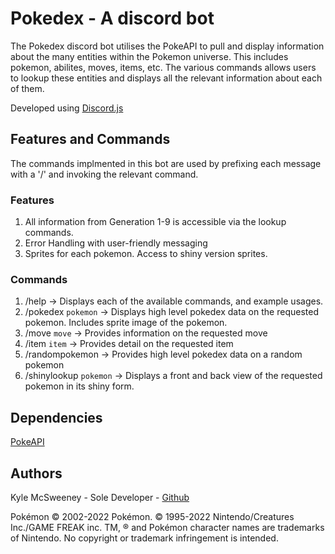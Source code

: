 # **Pokedex - A discord bot**

The Pokedex discord bot utilises the PokeAPI to pull and display information about the many entities within the Pokemon universe. This includes pokemon, abilites, moves, items, etc.
The various commands allows users to lookup these entities and displays all the relevant information about each of them.

Developed using [Discord.js](https://discord.js.org/#/)

## Features and Commands
The commands implmented in this bot are used by prefixing each message with a '/' and invoking the relevant command.

### Features
1. All information from Generation 1-9 is accessible via the lookup commands.
2. Error Handling with user-friendly messaging
3. Sprites for each pokemon. Access to shiny version sprites.

### Commands
1. /help -> Displays each of the available commands, and example usages.
2. /pokedex `pokemon` -> Displays high level pokedex data on the requested pokemon. Includes sprite image of the pokemon.
3. /move `move` -> Provides information on the requested move
4. /item `item` -> Provides detail on the requested item
5. /randompokemon -> Provides high level pokedex data on a random pokemon
6. /shinylookup `pokemon` -> Displays a front and back view of the requested pokemon in its shiny form.

## Dependencies
[PokeAPI](https://pokeapi.co/)

## Authors
Kyle McSweeney - Sole Developer - [Github](https://github.com/KyleMcSweeney3)


Pokémon © 2002-2022 Pokémon. © 1995-2022 Nintendo/Creatures Inc./GAME FREAK inc. TM, ® and Pokémon character names are trademarks of Nintendo. No copyright or trademark infringement is intended.

